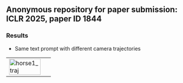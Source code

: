 ## Anonymous repository for paper submission: ICLR 2025, paper ID 1844

### Results
- Same text prompt with different camera trajectories
<table>
  <tr>
    <td width=100% ><img src="gif/000.gif" alt="horse1_traj" width="90%"></td>
<!--     <td width=100%><img src="gif/001.gif" alt="horse1_vid" width="90%" ></td>
    <td width=100%><img src="gif/002.gif" alt="horse2_traj" width="90%"></td>
    <td width=100%><img src="gif/003.gif" alt="horse2_vid" width="90%" ></td>
    <td width=100%><img src="gif/004.gif" alt="horse3_traj" width="90%"></td>
    <td width=100%><img src="gif/005.gif" alt="horse3_vid" width="90%"></td>
    <td width=100%><img src="gif/009.gif" alt="horse3_vid" width="90%"></td>
    <td width=100%><img src="gif/011.gif" alt="horse3_vid" width="90%"></td>
    <td width=100%><img src="gif/012.gif" alt="horse3_vid" width="90%"></td>
    <td width=100%><img src="gif/013.gif" alt="horse3_vid" width="90%"></td>
    <td width=100%><img src="gif/015.gif" alt="horse3_vid" width="90%"></td>
    <td width=100%><img src="gif/016.gif" alt="horse3_vid" width="90%"></td>
    <td width=100%><img src="gif/017.gif" alt="horse3_vid" width="90%"></td> -->
  </tr>
</table>
